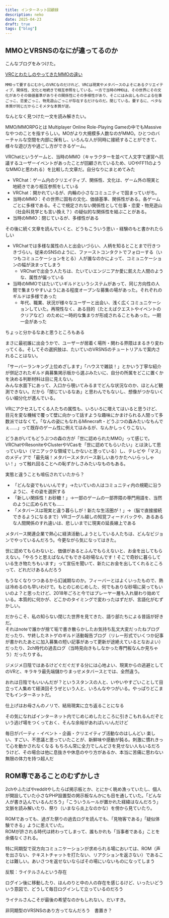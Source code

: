 ```yaml
---
title: インターネット回顧録
description: neko
date: 2025-04-23
draft: true
tags: ["blog"]
---
```


## MMOとVRSNSのなにが違ってるのか

こんなブログをみつけた。

[VRCとわたしのやってきたMMOの違い](https://note.com/han_bun_/n/n0646beba6a7e)

`MMOって要するにむかしのVRCなのだけれど、VRCは現実やメタバースのよそにあるクリエイティブ、関係性、文化と地続きで相互参照をしている。一方で当時のMMOは、その世界にその文化がありその価値基準がありその関係性にその多様性があり、そこにはみ出しものによる仕事ごっこ、恋愛ごっこ、物見遊山ごっこが存在するだけなのだ。閉じている。要するに、ベタな本質が同じだからこそメタな本質が逆。`

なんとなく見つけた一文を読み解きたい。

MMO/MMORPGとは Multiplayer Online Role-Playing Gameの中でもMassiveなやつのことを指すらしい。MOがより大規模多人数なのがMMO。ひとつのバーチャルな空間を内部に保有し、いろんな人が同時に接続することができて、様々な遊び方や過ごし方ができるゲーム。

VRChatというゲームと、当時のMMO（キャラクターを並べて人文字で運営へ抗議するユーザーイベントがあったことが回顧されているため、UOやFF11のようなMMOと思われる）を比較した文章だ。自分なりにまとめてみた

- VRChat：ゲーム内のクリエイティブ、関係性、文化は、ゲーム外の現実と地続きであり相互参照をしている
- VRChat：開かれているが、内輪の小さなコミュニティで固まっていがち。
- 当時のMMO：その世界に固有の文化、価値基準、関係性がある。各ゲームごとに多様である。そこで規定されない関係性として仕事・恋愛・物見遊山（社会科見学とも言い換え？）の疑似的な関係性を結ぶことがある。
- 当時のMMO：閉じているが、多様性がある

その後に続く文章を読んでいくと、どうもこういう思い・経験のもと書かれたらしい

- VRChatでは多様な属性の人と出会いづらい、人柄を知るとことまで行きつきづらい。従来のSNSのように、ファーストコンタクトでフォローする（いつもコミュニケーションをとる）人が誰なのかによって、コミュニケーションの幅が決まってしまう
  - VRChatで出会う人たちは、たいていエンジニアか愛に飢えた人間のような、属性が偏っている
- 当時のMMOではたいていギルドというシステムがあって、同じ方向性の人間で集まりやすいようにある程度オープンな募集の場があった。それぞれのギルドは多様であった
  - 年代、職業、状況が様々なユーザーと出会い、浅く広くコミュニケーションしていた。再現性なく、ある目的（たとえばクエストやイベントのクリアなど）のために一時的な集まりが形成されることもあった。一期一会があった

ちょっと分かるなあと思うところもある

まさに最初誰に出会うかで、ユーザーが居着く場所・関わる界隈はまるきり変わってくる。そしてその選択肢は、たいていのVRSNSのチュートリアルで案内されることはない。

「サーバーランキング上位めざします」「ハウスで雑談！」とかいう丁寧な紹介が併記されたギルド員募集掲示板から選ぶみたいに、自分の所属をどこに置くかを決める判断材料は目に見えない。  
みんな水面下にあって、入口から覗いてみるまでどんな状況なのか、ほとんど観測できない。だから「閉じているなあ」と思わんでもないし、想像がつかないくらい細分化が進んでいる。

VRにアクセスしてくる人たちの属性も、いろいろに増えてはいると思うけど、目元を変な機械で覆って壁に向かって話すような趣味にかまけられる人間って多数派ではなくて。「なんの姿にもなれるMinecraft・どうぶつの森みたいなもんでぇ……」って既存のゲーム性に例えてはみるが、なんかしっくりこない。

どうあがいてもどうぶつの森の方が「世に認められたMMO」って感じで。VRChatやResoniteやClusterやVCasを「世に認めてもらいたい」とは決して思っていない（マニアックな領域でしかないと思っている）し、テレビや「マス」のメディアで「最先端！メタバースメタバース新しいありかたへいらっしゃい！」って触れ回ることへの恥ずかしさみたいなものもある。

実態と違うことも喧伝されていたから？
- 「どんな姿でもいいんです」→たいていの人はコミュニティ内の規範に沿うように、その姿を選択する
- 「新しい関係性！お砂糖！」→一部のゲームの一部界隈の専門用語を、当然のように広められても……
- 「メタバースは現実と違う暮らしが！新たな生活圏が！」→（脳で直接接続できるようになるまで）VRゴーグル越しの知覚フィードバックや、あるあるな人間関係のすれ違いは、悲しいまでに現実の延長線上である

メタバース関連企業で熱心に経済活動しようとしている人たちは、どんなビジョンでやっているんだろう。今更ながら気になってはきた。

世に認めてもらわないと、価値があるとふんでもらえないと、お金を出してもらえない。「やろうと思えばなんでもできる砂場なんです！そこで奇妙に暮らしている生き物たちもいます」って宣伝を聞いて、新たにお金を出してくれるところって、どれだけあるんだろう

もうなくなりつつあるから幻滅期なのか。フィーバーとはよくいったもので、熱は冷めるのも早いわけで。もとのじめじめした、何でもありな砂場に戻ってもいいのよ？と思ったけど、2018年ごろと今ではプレーヤー層も入れ替わり始めている。本質的に何かが、どこかのタイミングで変わったはずだが、言語化がむずかしい。  

だからこそ、私の知らない閉じた世界を見てきた、語り部たちによる昔話が好きだ。  
それはnoteで誰かが捨て垢で書き散らかしたお気持ち乱文大変だったねブログだったり、サ終したネトゲのギルド活動報告ブログ（リレー形式でいくつか記事が書かれたあとに加入募集の短い記事があって更新が途絶えているとなおよい）だったり、2ch時代の過去ログ（当時見向きもしなかった専門板なんか見ちゃう）だったりする。

ジメジメ日陰ではあるけどぐだぐだする分には心地よい、現実からの逃避としてのVRと、キラキラ最先端儲かりまっせメタバースとでは、全然違う。

おれは日陰でもいいんだが？というスタンスの人と、いやいやすごいことして目立って人集めて経済回そうぜという人と、いろんなやつがいる。やっぱりどこまでもインターネットだ。

仕上げはお母さんのノリで、結局現実に立ち返ることになる

その気になればインターネット内でじめじめしたところに引きこもれるんだぞという逃げ場をつくっておく、そんな余裕があればいいんだけど

毎日がパーティ・イベント・企画・クリエイティブ活動なのはしんどい
楽しい、すごい、不思議と思っていたことが、新鮮味や感動が鈍る。刺激に慣れきって心を動かされなくなる
もちろん常に全力でしんどさを見せない人もいるだろうけど、その場合は他に息抜きや休息のやり方があるか、本当に苦痛に思わない無限の体力を持つ超人だ

## ROM専であることのむずかしさ
2chやふたばやredditやしたらば掲示板とか、とにかく眺め漁っていたし、個人が開設していた小さなPHP設置型の掲示板なんかにも目を通していた。「どんな人が書き込んでいるんだろう」「こういうルールが置かれた経緯はなんだろう」文脈を読み解いたり、祭り（いまなら炎上なのかな）を傍から見ていたり。

ROMであっても、過ぎた祭りの過去ログを読んでも、「見物客である」「疑似体験できる」ように思えていた。  
ROMが許される時代は終わってしまって、誰もかれも「当事者である」ことを余儀なくされる。

特に同期型で双方向コミュニケーションが求められる場においては、ROM（声を出さない、テキストチャットを打たない、リアクションを返さない）であることは難しい。あいさつを返せないならばその場にいないものになってしまう

反駁：ライテルさんという存在

ログイン後に移動したり、ほんのりと中の人の存在を感じるけど、いったいどういう意図で、どうして毎日ログインして立っているのだろう

ライテルさんこそが最後の希望なのかもしれない。だいすき。

非同期型のVRSNSのあり方ってなんだろう　書置き？